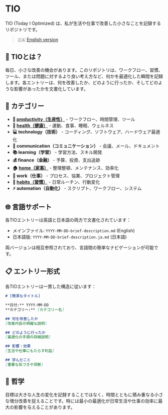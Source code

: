 # TIO

TIO (Today I Optimized) は、私が生活や仕事で改善した小さなことを記録するリポジトリです。

> 🇨🇦 [English version](./README.md)

## 📝 TIOとは？

毎日、小さな改善の機会があります。このリポジトリは、ワークフロー、習慣、ツール、または問題に対するより良い考え方など、何かを最適化した瞬間を記録します。各エントリーは、何を改善したか、どのように行ったか、そしてどのような影響があったかを文書化しています。

## 📂 カテゴリー

- **🚀 [productivity（生産性）](./productivity/README.ja.md)** - ワークフロー、時間管理、ツール
- **💪 [health（健康）](./health/README.ja.md)** - 運動、食事、睡眠、ウェルネス
- **💻 technology（技術）** - コーディング、ソフトウェア、ハードウェア最適化
- **💬 communication（コミュニケーション）** - 会議、メール、ドキュメント
- **📚 learning（学習）** - 学習方法、スキル開発
- **💰 finance（金融）** - 予算、投資、支出追跡
- **🏠 [home（家事）](./home/README.ja.md)** - 整理整頓、メンテナンス、効率化
- **👔 work（仕事）** - プロセス、協業、プロジェクト管理
- **🔄 [habits（習慣）](./habits/README.ja.md)** - 日常ルーチン、行動変化
- **⚡ automation（自動化）** - スクリプト、ワークフロー、システム

## 🌐 言語サポート

各TIOエントリーは英語と日本語の両方で文書化されています：
- メインファイル: `YYYY-MM-DD-brief-description.md` (English)
- 日本語版: `YYYY-MM-DD-brief-description.ja.md` (日本語)

両バージョンは相互参照されており、言語間の簡単なナビゲーションが可能です。

## 📋 エントリー形式

各TIOエントリーは一貫した構造に従います：

```markdown
# [簡潔なタイトル]

**日付:** YYYY-MM-DD
**カテゴリー:** [カテゴリー名]

## 何を改善したか
[改善内容の明確な説明]

## どのように行ったか
[最適化の手順の詳細説明]

## 影響・効果
[生活や仕事にもたらす利益]

## 学んだこと
[重要な気づきや洞察]
```

## 🎯 哲学

目標は大きな人生の変化を記録することではなく、時間とともに積み重なる小さな増分改善を捉えることです。時には最小の最適化が日常生活や仕事の効率に最大の影響を与えることがあります。
